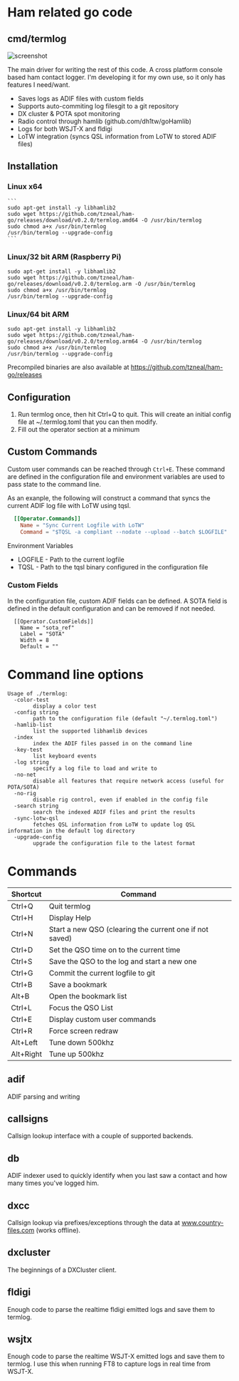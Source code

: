 # Ham related go code

## cmd/termlog

![screenshot](https://raw.githubusercontent.com/tzneal/ham-go/master/_screenshots/screenshot.png)

The main driver for writing the rest of this code.  A cross platform console
based ham contact logger.  I'm developing it for my own use, so it only has
features I need/want.

- Saves logs as ADIF files with custom fields
- Supports auto-commiting log filesgit to a git repository
- DX cluster & POTA spot monitoring
- Radio control through hamlib (github.com/dh1tw/goHamlib)
- Logs for both WSJT-X and fldigi
- LoTW integration (syncs QSL information from LoTW to stored ADIF files)

## Installation

### Linux x64
    ```
    sudo apt-get install -y libhamlib2
    sudo wget https://github.com/tzneal/ham-go/releases/download/v0.2.0/termlog.amd64 -O /usr/bin/termlog
    sudo chmod a+x /usr/bin/termlog
    /usr/bin/termlog --upgrade-config
    ```
    
### Linux/32 bit ARM (Raspberry Pi)
```
sudo apt-get install -y libhamlib2
sudo wget https://github.com/tzneal/ham-go/releases/download/v0.2.0/termlog.arm -O /usr/bin/termlog
sudo chmod a+x /usr/bin/termlog
/usr/bin/termlog --upgrade-config
```

### Linux/64 bit ARM
```
sudo apt-get install -y libhamlib2
sudo wget https://github.com/tzneal/ham-go/releases/download/v0.2.0/termlog.arm64 -O /usr/bin/termlog
sudo chmod a+x /usr/bin/termlog
/usr/bin/termlog --upgrade-config
```

Precompiled binaries are also available at https://github.com/tzneal/ham-go/releases

## Configuration

1) Run termlog once, then hit Ctrl+Q to quit.  This will create an initial
   config file at ~/.termlog.toml that you can then modify.
2) Fill out the operator section at a minimum

## Custom Commands

Custom user commands can be reached through ```Ctrl+E```. These command are defined in the configuration file and environment
variables are used to pass state to the command line.

As an exanple, the following will construct a command that syncs the current ADIF log file with LoTW using tqsl.

```toml
  [[Operator.Commands]]
    Name = "Sync Current Logfile with LoTW"
    Command = "$TQSL -a compliant --nodate --upload --batch $LOGFILE"
```

Environment Variables
- LOGFILE - Path to the current logfile
- TQSL - Path to the tqsl binary configured in the configuration file

### Custom Fields
In the configuration file, custom ADIF fields can be defined.  A SOTA field is defined in the default 
configuration and can be removed if not needed.

```
  [[Operator.CustomFields]]
    Name = "sota_ref"
    Label = "SOTA"
    Width = 8
    Default = ""
```

# Command line options
```
Usage of ./termlog:
  -color-test
    	display a color test
  -config string
    	path to the configuration file (default "~/.termlog.toml")
  -hamlib-list
    	list the supported libhamlib devices
  -index
    	index the ADIF files passed in on the command line
  -key-test
    	list keyboard events
  -log string
    	specify a log file to load and write to
  -no-net
    	disable all features that require network access (useful for POTA/SOTA)
  -no-rig
    	disable rig control, even if enabled in the config file
  -search string
    	search the indexed ADIF files and print the results
  -sync-lotw-qsl
    	fetches QSL information from LoTW to update log QSL information in the default log directory
  -upgrade-config
    	upgrade the configuration file to the latest format
```

# Commands
    
| Shortcut  | Command |
|-----------|---------|
| Ctrl+Q    | Quit termlog |
| Ctrl+H    | Display Help |
| Ctrl+N    | Start a new QSO (clearing the current one if not saved) |
| Ctrl+D    | Set the QSO time on to the current time |
| Ctrl+S    | Save the QSO to the log and start a new one |
| Ctrl+G    | Commit the current logfile to git |
| Ctrl+B    | Save a bookmark |
| Alt+B     | Open the bookmark list |
| Ctrl+L    | Focus the QSO List |
| Ctrl+E    | Display custom user commands |
| Ctrl+R    | Force screen redraw |
| Alt+Left  | Tune down 500khz |
| Alt+Right | Tune up 500khz |

## adif

ADIF parsing and writing

## callsigns

Callsign lookup interface with a couple of supported backends.

## db

ADIF indexer used to quickly identify when you last saw a contact and how many
times you've logged him.

## dxcc

Callsign lookup via prefixes/exceptions through the data at
www.country-files.com (works offline).

## dxcluster

The beginnings of a DXCluster client.

## fldigi

Enough code to parse the realtime fldigi emitted logs and save them to termlog.

## wsjtx

Enough code to parse the realtime WSJT-X emitted logs and save them to termlog. I use this when running
FT8 to capture logs in real time from WSJT-X.
